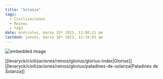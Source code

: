 ```yaml
---
title: "Solanza"
tags:
  - Civilizaciones
  - Reinos
  - tag3
date: miércoles, marzo 15º 2023, 11:00:21 pm
lastmod: jueves, marzo 16º 2023, 12:34:43 am
---
```


![embedded image](https://assets.legendkeeper.com/ed9f20ea-31c7-4f08-8c15-684589aa6b40.jpg "Attachment")

[[levaryck/civilizaciones/reinos/glorius/glorius-index|Glorius]]
[[levaryck/civilizaciones/reinos/glorius/paladines-de-solanza|Paladines de Solanza]]